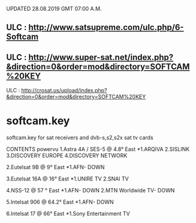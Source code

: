 UPDATED 28.08.2019 GMT 07:00 A.M.

ULC : http://www.satsupreme.com/ulc.php/6-Softcam
----------------------------------------------------------------------------------------------------------------------------------------
ULC : http://www.super-sat.net/index.php?&direction=0&order=mod&directory=SOFTCAM%20KEY
----------------------------------------------------------------------------------------------------------------------------------------
ULC : http://crosat.us/upload/index.php?&direction=0&order=mod&directory=SOFTCAM%20KEY 



# softcam.key
softcam.key for sat receivers and dvb-s,s2,s2x 
sat tv cards

CONTENTS
powervu
1.Astra 4A / SES-5 @ 4.8° East
*1.ARQIVA
 2.SISLINK
 3.DISCOVERY EUROPE
 4.DISCOVERY NETWORK
 
 
2.Eutelsat 9B @ 9° East
*1.AFN- DOWN

3.Eutelsat 16A @ 16° East
*1.UNIRE TV
 2.SNAI TV
 
4.NSS-12 @ 57 ° East 
*1.AFN- DOWN
 2.MTN Worldwide TV- DOWN
 
5.Intelsat 906 @ 64.2° East
*1.AFN- DOWN

6.Intelsat 17 @ 66° East
*1.Sony Entertainment TV
